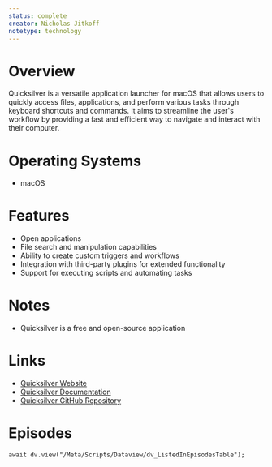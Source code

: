 ```yaml
---
status: complete
creator: Nicholas Jitkoff
notetype: technology
---
```

# Overview
Quicksilver is a versatile application launcher for macOS that allows users to quickly access files, applications, and perform various tasks through keyboard shortcuts and commands. It aims to streamline the user's workflow by providing a fast and efficient way to navigate and interact with their computer.

# Operating Systems
- macOS

# Features
- Open applications
- File search and manipulation capabilities
- Ability to create custom triggers and workflows
- Integration with third-party plugins for extended functionality
- Support for executing scripts and automating tasks

# Notes
- Quicksilver is a free and open-source application

# Links
- [Quicksilver Website](https://qsapp.com)
- [Quicksilver Documentation](https://docs.qsapp.com)
- [Quicksilver GitHub Repository](https://github.com/quicksilver/Quicksilver)

# Episodes
```dataviewjs
await dv.view("/Meta/Scripts/Dataview/dv_ListedInEpisodesTable");
```
